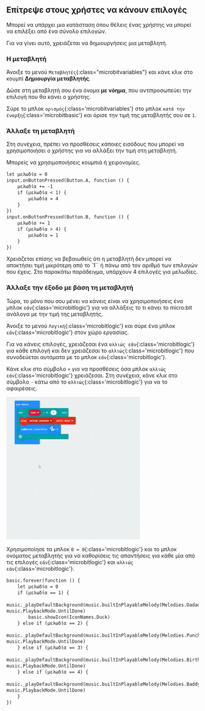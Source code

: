 ## Επίτρεψε στους χρήστες να κάνουν επιλογές

Μπορεί να υπάρχει μια κατάσταση όπου θέλεις ένας χρήστης να μπορεί να επιλέξει από ένα σύνολο επιλογών.

Για να γίνει αυτό, χρειάζεται να δημιουργήσεις μια μεταβλητή.

### Η μεταβλητή

Άνοιξε το μενού `Μεταβλητές`{:class="microbitvariables"} και κάνε κλικ στο κουμπί **Δημιουργία μεταβλητής**.

Δώσε στη μεταβλητή σου ένα όνομα **με νόημα**, που αντιπροσωπεύει την επιλογή που θα κάνει ο χρήστης.

Σύρε το μπλοκ `ορισμός`{:class='microbitvariables'} στο μπλοκ `κατά την έναρξη`{:class='microbitbasic'} και όρισε την τιμή της μεταβλητής σου σε `1`.

### Άλλαξε τη μεταβλητή

Στη συνέχεια, πρέπει να προσθέσεις κάποιες εισόδους που μπορεί να χρησιμοποιήσει ο χρήστης για να αλλάξει την τιμή στη μεταβλητή.

Μπορείς να χρησιμοποιήσεις κουμπιά ή χειρονομίες.

```microbit
let μελωδία = 0
input.onButtonPressed(Button.A, function () {
    μελωδία += -1
    if (μελωδία < 1) {
        μελωδία = 4
    }
})
input.onButtonPressed(Button.B, function () {
    μελωδία += 1
    if (μελωδία > 4) {
        μελωδία = 1
    }
})
```

Χρειάζεται επίσης να βεβαιωθείς ότι η μεταβλητή δεν μπορεί να αποκτήσει τιμή μικρότερη από το `1`` ή πάνω από τον αριθμό των επιλογών που έχεις. Στο παρακάτω παράδειγμα, υπάρχουν 4 επιλογές για μελωδίες.

### Άλλαξε την έξοδο με βάση τη μεταβλητή

Τώρα, το μόνο που σου μένει να κάνεις είναι να χρησιμοποιήσεις ένα μπλοκ `εάν`{:class='microbitlogic'} για να αλλάξεις το τι κάνει το micro:bit ανάλογα με την τιμή της μεταβλητής.

Άνοιξε το μενού `Λογική`{:class='microbitlogic'} και σύρε ένα μπλοκ `εάν`{:class='microbitlogic'} στον χώρο εργασίας.

Για να κάνεις επιλογές, χρειάζεσαι ένα `αλλιώς εάν`{:class='microbitlogic'} για κάθε επιλογή και δεν χρειάζεσαι το `αλλιώς`{:class='microbitlogic'} που συνοδεύεται αυτόματα με το μπλοκ `εάν`{:class='microbitlogic'}.

Κάνε κλικ στο σύμβολο `+` για να προσθέσεις όσα μπλοκ `αλλιώς εάν`{:class='microbitlogic'} χρειάζεσαι. Στη συνέχεια, κάνε κλικ στο σύμβολο `-` κάτω από το `αλλιώς`{:class='microbitlogic'} για να το αφαιρέσεις.

<img src="images/elseif-blocks.gif" alt="An animation showing the + symbol being used to add three 'else if' sections. Finally, the 'else' is removed from the end by clicking the '-' symbol next to it." width="350"/>

Χρησιμοποίησε τα μπλοκ `0 = 0`{:class='microbitlogic'} και το μπλοκ ονόματος μεταβλητής για να καθορίσεις τις απαντήσεις για κάθε μία από τις επιλογές `εάν`{:class='microbitlogic'} και `αλλιώς εάν`{:class='microbitlogic'}.

```microbit
basic.forever(function () {
    let μελωδία = 0
    if (μελωδία == 1) {
        music._playDefaultBackground(music.builtInPlayableMelody(Melodies.Dadadadum), music.PlaybackMode.UntilDone)
        basic.showIcon(IconNames.Duck)
    } else if (μελωδία == 2) {
        music._playDefaultBackground(music.builtInPlayableMelody(Melodies.Punchline), music.PlaybackMode.UntilDone)
    } else if (μελωδία == 3) {
        music._playDefaultBackground(music.builtInPlayableMelody(Melodies.Birthday), music.PlaybackMode.UntilDone)
    } else if (μελωδία == 4) {
        music._playDefaultBackground(music.builtInPlayableMelody(Melodies.Baddy), music.PlaybackMode.UntilDone)
    }
})
```

